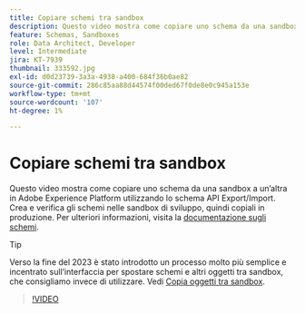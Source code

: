 ```yaml
---
title: Copiare schemi tra sandbox
description: Questo video mostra come copiare uno schema da una sandbox a un’altra in Adobe Experience Platform utilizzando lo schema API Export/Import.
feature: Schemas, Sandboxes
role: Data Architect, Developer
level: Intermediate
jira: KT-7939
thumbnail: 333592.jpg
exl-id: d0d23739-3a3a-4938-a400-684f36b0ae82
source-git-commit: 286c85aa88d44574f00ded67f0de8e0c945a153e
workflow-type: tm+mt
source-wordcount: '107'
ht-degree: 1%

---
```


# Copiare schemi tra sandbox

Questo video mostra come copiare uno schema da una sandbox a un’altra in Adobe Experience Platform utilizzando lo schema API Export/Import. Crea e verifica gli schemi nelle sandbox di sviluppo, quindi copiali in produzione. Per ulteriori informazioni, visita la [documentazione sugli schemi](https://experienceleague.adobe.com/docs/experience-platform/xdm/home.html?lang=it).

>[!TIP]
>
>Verso la fine del 2023 è stato introdotto un processo molto più semplice e incentrato sull’interfaccia per spostare schemi e altri oggetti tra sandbox, che consigliamo invece di utilizzare. Vedi [Copia oggetti tra sandbox](https://experienceleague.adobe.com/docs/platform-learn/tutorials/admin/copy-objects-between-sandboxes.html?lang=it).

>[!VIDEO](https://video.tv.adobe.com/v/333592?learn=on&enablevpops)
